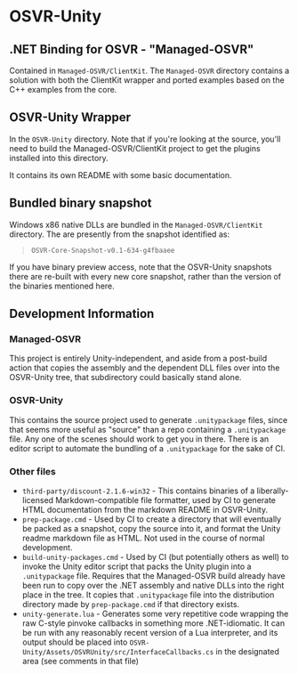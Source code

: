 # OSVR-Unity

## .NET Binding for OSVR - "Managed-OSVR"
Contained in `Managed-OSVR/ClientKit`. The `Managed-OSVR` directory contains a solution with both the ClientKit wrapper and ported examples based on the C++ examples from the core.

## OSVR-Unity Wrapper
In the `OSVR-Unity` directory. Note that if you're looking at the source, you'll need to build the Managed-OSVR/ClientKit project to get the plugins installed into this directory.

It contains its own README with some basic documentation.

## Bundled binary snapshot
Windows x86 native DLLs are bundled in the `Managed-OSVR/ClientKit` directory. The are presently from the snapshot identified as:

> `OSVR-Core-Snapshot-v0.1-634-g4fbaaee`

If you have binary preview access, note that the OSVR-Unity snapshots there are re-built with every new core snapshot, rather than the version of the binaries mentioned here.

## Development Information

### Managed-OSVR
This project is entirely Unity-independent, and aside from a post-build action that copies the assembly and the dependent DLL files over into the OSVR-Unity tree, that subdirectory could basically stand alone.

### OSVR-Unity
This contains the source project used to generate `.unitypackage` files, since that seems more useful as "source" than a repo containing a `.unitypackage` file. Any one of the scenes should work to get you in there. There is an editor script to automate the bundling of a `.unitypackage` for the sake of CI.

### Other files

- `third-party/discount-2.1.6-win32` - This contains binaries of a liberally-licensed Markdown-compatible file formatter, used by CI to generate HTML documentation from the markdown README in OSVR-Unity.
- `prep-package.cmd` - Used by CI to create a directory that will eventually be packed as a snapshot, copy the source into it, and format the Unity readme markdown file as HTML. Not used in the course of normal development.
- `build-unity-packages.cmd` - Used by CI (but potentially others as well) to invoke the Unity editor script that packs the Unity plugin into a `.unitypackage` file. Requires that the Managed-OSVR build already have been run to copy over the .NET assembly and native DLLs into the right place in the tree. It copies that `.unitypackage` file into the distribution directory made by `prep-package.cmd` if that directory exists.
- `unity-generate.lua` - Generates some very repetitive code wrapping the raw C-style pinvoke callbacks in something more .NET-idiomatic. It can be run with any reasonably recent version of a Lua interpreter, and its output should be placed into `OSVR-Unity/Assets/OSVRUnity/src/InterfaceCallbacks.cs` in the designated area (see comments in that file)
